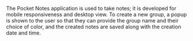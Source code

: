 The Pocket Notes application is used to take notes; it is developed for mobile responsiveness and desktop view. To create a new group, a popup is shown to the user so that they can provide the group name and their choice of color, and the created notes are saved along with the creation date and time.
